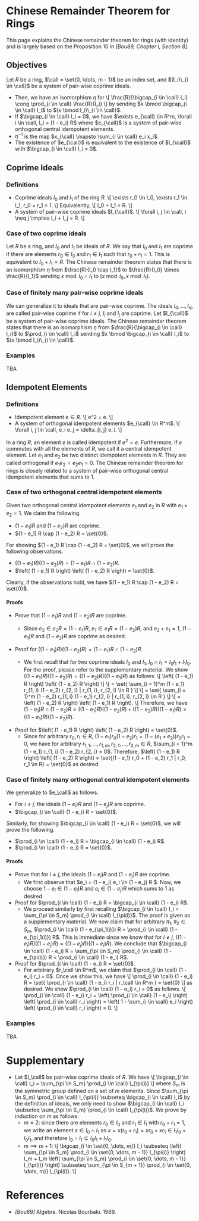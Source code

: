 
# Chinese Remainder Theorem for Rings

This page explains the Chinese remainder theorem for rings (with identity) and is largely based on the Proposition 10 in <cite>[Bou89, Chapter I, Section 8]</cite>.

## Objectives
Let $R$ be a ring, $\calI = \set{0, \dots, m - 1}$ be an index set, and $(I_i)\_{i \in \calI}$ be a system of pair-wise coprime ideals.
- Then, we have an isomorphism $\eta$ for
    \\[
    \frac{R}{\bigcap_{i \in \calI} I_i} \cong \prod_{i \in \calI} \frac{R}{I_i}
    \\]
    by sending $x \bmod \bigcap_{i \in \calI} I_i$ to $(x \bmod I_i)\_{i \in \calI}$.
- If $\bigcap_{i \in \calI} I_i = 0$, we have $\exists e_{\calI} \in R^m, \forall i \in \calI, I_i = (1 - e_i) R$ where
    $e_{\calI}$ is a system of pair-wise orthogonal central idempotent elements.
- $\eta^{-1}$ is the map $x_{\calI} \mapsto \sum_{i \in \calI} e_i x_i$.
- The existence of $e_{\calI}$ is equivalent to the existence of $I_{\calI}$ with $\bigcap_{i \in \calI} I_i = 0$.

## Coprime Ideals

### Definitions
- Coprime ideals $I_0$ and $I_1$ of the ring $R$.
    \\[
    \exists r_0 \in I_0, \exists r_1 \in I_1, r_0 + r_1 = 1.
    \\]
    Equivalently,
    \\[
    I_0 + I_1 = R.
    \\]
- A system of pair-wise coprime ideals $I_{\calI}$.
    \\[
    \forall i, j \in \calI, i \neq j \implies I_i + I_j = R.
    \\]

### Case of two coprime ideals

Let $R$ be a ring, and $I_0$ and $I_1$ be ideals of $R$.
We say that $I_0$ and $I_1$ are coprime if there are elements $r_0 \in I_0$ and $r_1 \in I_1$ such that $r_0 + r_1 = 1$.
This is equivalent to $I_0 + I_1 = R$.
The Chinese remainder theorem states that there is an isomorphism $\eta$ from $\frac{R}{I_0 \cap I_1}$ to $\frac{R}{I_0} \times \frac{R}{I_1}$ sending
$x \bmod I_0 \cap I_1$ to $(x \bmod I_0, x \bmod I_1)$.

### Case of finitely many pair-wise coprime ideals

We can generalize it to ideals that are pair-wise coprime.
The ideals $I_0, \dots, I_m$ are called pair-wise coprime if for $i \neq j$, $I_i$ and $I_j$ are coprime.
Let $I_{\calI}$ be a system of pair-wise coprime ideals.
The Chinese remainder theorem states that there is an isomorphism $\eta$ from $\frac{R}{\bigcap_{i \in \calI} I_i}$ to $\prod_{i \in \calI} I_i$ sending
$x \bmod \bigcap_{i \in \calI} I_i$ to $(x \bmod I_i)\_{i \in \calI}$.

### Examples

TBA

## Idempotent Elements

### Definitions

- Idempotent element $e \in R$.
    \\[
    e^2 = e.
    \\]
- A system of orthogonal idempotent elements $e_{\calI} \in R^m$.
    \\[
    \forall i, j \in \calI, e_i e_j = \delta_{i, j} e_i.
    \\]

In a ring $R$, an element $e$ is called idempotent if $e^2 = e$.
Furthermore, if $e$ commutes with all the elements of $R$, we call it a central idempotent element.
Let $e_1$ and $e_2$ be two distinct idempotent elements in $R$.
They are called orthogonal if $e_1 e_2 = e_2 e_1 = 0$.
The Chinese remainder theorem for rings is closely related to a system of pair-wise orthogonal central idempotent elements that sums to $1$.

### Case of two orthogonal central idempotent elements

Given two orthogonal central idempotent elements $e_1$ and $e_2$ in $R$ with $e_1 + e_2 = 1$. We claim the following.
- $(1 - e_1) R$ and $(1 - e_2) R$ are coprime.
- $(1 - e_1) R \cap (1 - e_2) R = \set{0}$.

For showing $(1 - e_1) R \cap (1 - e_2) R = \set{0}$, we will prove the following observations.
- $\left( (1 - e_1) R \right) \left( (1 - e_2) R \right) =  (1 - e_1) R \cap (1 - e_2) R$.
- $\left( (1 - e_1) R \right) \left( (1 - e_2) R \right) = \set{0}$.

Clearly, if the observations hold, we have $(1 - e_1) R \cap (1 - e_2) R = \set{0}$.

#### Proofs

- Prove that $(1 - e_1) R$ and $(1 - e_2) R$ are coprime.
    - Since $e_2 \in e_2 R = (1 - e_1) R$, $e_1 \in e_1 R = (1 - e_2) R$, and $e_2 + e_1 = 1$,
    $(1 - e_1) R$ and $(1 - e_2) R$ are coprime as desired.

- Proof for $\left( (1 - e_1) R \right) \left( (1 - e_2) R \right) =  (1 - e_1) R \cap (1 - e_2) R$.
    - We first recall that for two coprime ideals $I_0$ and $I_1$, $I_0 \cap I_1 = I_0 I_1 + I_1 I_0$. 
    For the proof, please refer to the supplementary material.
    We show $\left( (1 - e_1) R \right) \left( (1 - e_2) R \right) = \left( (1 - e_2) R \right) \left( (1 - e_1) R \right)$ as follows:
    \\[
    \left( (1 - e_1) R \right) \left( (1 - e_2) R \right)
    \\]
    \\[
    = \set{ \sum_{i = 1}^m (1 - e_1) r_{1, i} (1 - e_2) r_{2, i} | r_{1, i}, r_{2, i} \in R }
    \\]
    \\[
    = \set{ \sum_{i = 1}^m (1 - e_2) r_{1, i} (1 - e_1) r_{2, i} | r_{1, i}, r_{2, i} \in R }
    \\]
    \\[
    = \left( (1 - e_2) R \right) \left( (1 - e_1) R \right).
    \\]
    Therefore, we have $(1 - e_1) R \cap (1 - e_2) R = \left( (1 - e_1) R \right) \left( (1 - e_2) R \right) + \left( (1 - e_2) R \right) \left( (1 - e_1) R \right) = \left( (1 - e_1) R \right) \left( (1 - e_2) R \right)$.

<!--     Once we show that $\left( (1 - e_1) R \right) \left( (1 - e_2) R \right) = \left( (1 - e_2) R \right) \left( (1 - e_1) R \right)$,
    we prove the observation.
    Let $r_{1, 1}, \dots, r_{1, m}, r_{2, 1}, \dots, r_{2, m}$ be arbitrary elements in $R$, 
    since $\sum_{i = 1}^m (1 - e_1) r_{1, i} (1 - e_2) r_{2, i} = \sum_{i = 1}^m (1 - e_2) r_{1, i} (1 - e_1) r_{2, i}$, 
    we have $\left( (1 - e_1) R \right) \left( (1 - e_2) R \right) = \left( (1 - e_2) R \right) \left( (1 - e_1) R \right)$ as desired. 
 -->
- Proof for $\left( (1 - e_1) R \right) \left( (1 - e_2) R \right) = \set{0}$.
    - Since for arbitrary $r_0, r_1 \in R$, $(1 - e_1) r_0 (1 - e_2) r_1 = (1 - (e_1 + e_2)) r_0 r_1 = 0$, we have for arbitrary $r_{1, 1}, \dots, r_{1, m}, r_{2, 1}, \dots, r_{2, m} \in R$, $\sum_{i = 1}^m (1 - e_1) r_{1, i} (1 - e_2) r_{2, i} = 0$.
    Therefore, $\left( (1 - e_1) R \right) \left( (1 - e_2) R \right) = \set{(1 - e_1) r_0 + (1 - e_2) r_1 | r_0, r_1 \in R} = \set{0}$ as desired.

### Case of finitely many orthogonal central idempotent elements

We generalize to $e_\calI$ as follows.
- For $i \neq j$, the ideals $(1 - e_i) R$ and $(1 - e_j) R$ are coprime.
- $\bigcap_{i \in \calI} (1 - e_i) R = \set{0}$.

Similarly, for showing $\bigcap_{i \in \calI} (1 - e_i) R = \set{0}$, we will prove the following.
- $\prod_{i \in \calI} (1 - e_i) R = \bigcap_{i \in \calI} (1 - e_i) R$.
- $\prod_{i \in \calI} (1 - e_i) R = \set{0}$.



#### Proofs

- Prove that for $i \neq j$, the ideals $(1 - e_i) R$ and $(1 - e_j) R$ are coprime.
    - We first observe that $e_i = (1 - e_j) e_i \in (1 - e_j) R $.
        Now, we choose $1 - e_i \in (1 - e_i) R$ and $e_i \in (1 - e_j) R$ which sums to $1$ as desired.
- Proof for $\prod_{i \in \calI} (1 - e_i) R = \bigcap_{i \in \calI} (1 - e_i) R$.
    - We proceed similarly by first recalling $\bigcap_{i \in \calI} I_i = \sum_{\pi \in S_m} \prod_{i \in \calI} I_{\pi(i)}$.
        The proof is given as a supplementary material.
        We now claim that for arbitrary $\pi_1, \pi_2 \in S_m$, $\prod_{i \in \calI} (1 - e_{\pi_1(i)}) R = \prod_{i \in \calI} (1 - e_{\pi_1(i)}) R$.
        This is immediate since we know that for $i \neq j$, $\left( (1 - e_i) R \right) \left( (1 - e_j) R \right) = \left( (1 - e_j) R \right) \left( (1 - e_i) R \right)$.
        We conclude that $\bigcap_{i \in \calI} (1 - e_i) R = \sum_{\pi \in S_m} \prod_{i \in \calI} (1 - e_{\pi(i)}) R = \prod_{i \in \calI} (1 - e_i) R$.
- Proof for $\prod_{i \in \calI} (1 - e_i) R = \set{0}$.
    - For arbitrary $r_\calI \in R^m$, we claim that $\prod_{i \in \calI} (1 - e_i) r_i = 0$.
        Once we show this, we have 
        \\[
        \prod_{i \in \calI} (1 - e_i) R = \set{ \prod_{i \in \calI} (1 - e_i) r_i | r_\calI \in R^m } = \set{0}
        \\]
        as desired.
        We show $\prod_{i \in \calI} (1 - e_i) r_i = 0$ as follows.
        \\[
        \prod_{i \in \calI} (1 - e_i) r_i = \left( \prod_{i \in \calI} (1 - e_i) \right) \left( \prod_{i \in \calI} r_i \right) = \left( 1 - \sum_{i \in \calI} e_i \right) \left( \prod_{i \in \calI} r_i \right) = 0.
        \\]

### Examples

TBA

# Supplementary

- Let $I_\calI$ be pair-wise coprime ideals of $R$. We have
    \\[
    \bigcap_{i \in \calI} I_i = \sum_{\pi \in S_m} \prod_{i \in \calI} I_{\pi(i)}
    \\]
    where $S_m$ is the symmetric group defined on a set of $m$ elements.
    Since $\sum_{\pi \in S_m} \prod_{i \in \calI} I_{\pi(i)} \subseteq \bigcap_{i \in \calI} I_i$ by the definition of ideals, we only need to show $\bigcap_{i \in \calI} I_i \subseteq \sum_{\pi \in S_m} \prod_{i \in \calI} I_{\pi(i)}$.
    We prove by induction on $m$ as follows.
    - $m = 2$: since there are elements $r_0 \in I_0$ and $r_1 \in I_1$ with $r_0 + r_1 = 1$, 
        we write an element $x \in I_0 \cap I_1$ as $x = x(r_0 + r_1) = x r_0 + x r_1 \in I_1 I_0 + I_0 I_1$, and therefore $I_0 \cap I_1 \subseteq I_0 I_1 + I_1 I_0$.
    - $m \implies m + 1$: 
    \\[
    \bigcap_{i \in \set{0, \dots, m}} I_i \subseteq \left( \sum_{\pi \in S_m} \prod_{i \in \set{0, \dots, m - 1}} I_{\pi(i)} \right) I_m + I_m \left( \sum_{\pi \in S_m} \prod_{i \in \set{0, \dots, m - 1}} I_{\pi(i)} \right) \subseteq \sum_{\pi \in S_{m + 1}} \prod_{i \in \set{0, \dots, m}} I_{\pi(i)}.
    \\]

# References
- <cite>[Bou89]</cite> Algebra. Nicolas Bourbaki. 1989.











